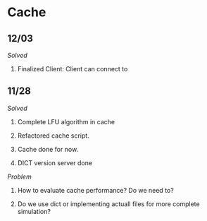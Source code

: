 # Cache

## 12/03

*Solved*

1. Finalized Client: Client can connect to 

## 11/28

*Solved*

1. Complete LFU algorithm in cache

2. Refactored cache script.

3. Cache done for now.

4. DICT version server done

*Problem*

1. How to evaluate cache performance? Do we need to?

2. Do we use dict or implementing actuall files for more complete simulation?
